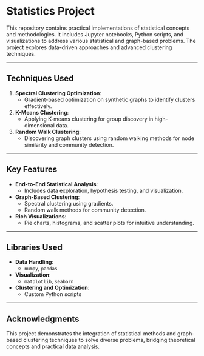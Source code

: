 # **Statistics Project**

This repository contains practical implementations of statistical concepts and methodologies. It includes Jupyter notebooks, Python scripts, and visualizations to address various statistical and graph-based problems. The project explores data-driven approaches and advanced clustering techniques.

---

## **Techniques Used**
1. **Spectral Clustering Optimization**:
   - Gradient-based optimization on synthetic graphs to identify clusters effectively.
2. **K-Means Clustering**:
   - Applying K-means clustering for group discovery in high-dimensional data.
3. **Random Walk Clustering**:
   - Discovering graph clusters using random walking methods for node similarity and community detection.

---

## **Key Features**
- **End-to-End Statistical Analysis**:
  - Includes data exploration, hypothesis testing, and visualization.
- **Graph-Based Clustering**:
  - Spectral clustering using gradients.
  - Random walk methods for community detection.
- **Rich Visualizations**:
  - Pie charts, histograms, and scatter plots for intuitive understanding.

---

## **Libraries Used**
- **Data Handling**:
  - `numpy`, `pandas`
- **Visualization**:
  - `matplotlib`, `seaborn`
- **Clustering and Optimization**:
  - Custom Python scripts

---

## **Acknowledgments**
This project demonstrates the integration of statistical methods and graph-based clustering techniques to solve diverse problems, bridging theoretical concepts and practical data analysis.
